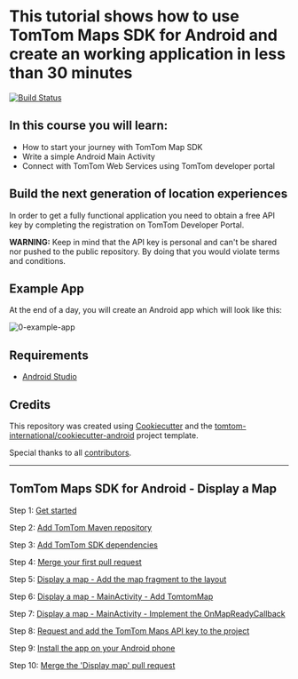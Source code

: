 # This tutorial shows how to use TomTom Maps SDK for Android and create an working application in less than 30 minutes
[![Build Status](https://travis-ci.org/tomtom-international-labs/maps-sdk-android-display-a-map-template.svg?branch=master)](https://travis-ci.org/tomtom-international-labs/maps-sdk-android-display-a-map-template)

## In this course you will learn:

* How to start your journey with TomTom Map SDK
* Write a simple Android Main Activity
* Connect with TomTom Web Services using TomTom developer portal

## Build the next generation of location experiences

In order to get a fully functional application you need to obtain a free API key by completing the registration on TomTom Developer Portal.

**WARNING:** Keep in mind that the API key is personal and can't be shared nor pushed to the public repository. By doing that you would violate terms and conditions.

## Example App

At the end of a day, you will create an Android app which will look like this:

![0-example-app](assets/0-example-app.png)

## Requirements

* [Android Studio](https://developer.android.com/studio)

## Credits

This repository was created using [Cookiecutter](https://github.com/cookiecutter/cookiecutter) and the [tomtom-international/cookiecutter-android](https://github.com/tomtom-international/cookiecutter-android) project template.

Special thanks to all [contributors](https://github.com/tomtom-international-labs/maps-sdk-android-display-a-map/blob/master/CONTRIBUTORS.md).

<hr/>

## TomTom Maps SDK for Android - Display a Map

Step 1: [Get started](https://github.com/Zi-Tao/lab-maps-sdk-android-display-a-map/issues/1)

Step 2: [Add TomTom Maven repository](https://github.com/Zi-Tao/lab-maps-sdk-android-display-a-map/pull/2)

Step 3: [Add TomTom SDK dependencies](https://github.com/Zi-Tao/lab-maps-sdk-android-display-a-map/pull/2)

Step 4: [Merge your first pull request](https://github.com/Zi-Tao/lab-maps-sdk-android-display-a-map/pull/2)

Step 5: [Display a map - Add the map fragment to the layout](https://github.com/Zi-Tao/lab-maps-sdk-android-display-a-map/pull/3)

Step 6: [Display a map - MainActivity - Add TomtomMap](https://github.com/Zi-Tao/lab-maps-sdk-android-display-a-map/pull/3)

Step 7: [Display a map - MainActivity - Implement the OnMapReadyCallback](https://github.com/Zi-Tao/lab-maps-sdk-android-display-a-map/pull/3)

Step 8: [Request and add the TomTom Maps API key to the project](https://github.com/Zi-Tao/lab-maps-sdk-android-display-a-map/pull/3)

Step 9: [Install the app on your Android phone](https://github.com/Zi-Tao/lab-maps-sdk-android-display-a-map/pull/3)

Step 10: [Merge the 'Display map' pull request](https://github.com/Zi-Tao/lab-maps-sdk-android-display-a-map/pull/3)
